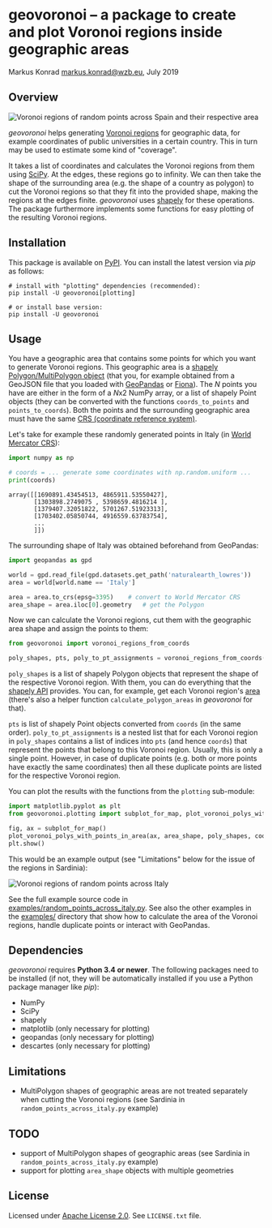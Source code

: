 # geovoronoi – a package to create and plot Voronoi regions inside geographic areas

Markus Konrad <markus.konrad@wzb.eu>, July 2019

## Overview

![Voronoi regions of random points across Spain and their respective area](https://raw.githubusercontent.com/WZBSocialScienceCenter/geovoronoi/master/examples/random_points_and_area.png)

*geovoronoi* helps generating [Voronoi regions](https://en.wikipedia.org/wiki/Voronoi_diagram) for geographic data, for example coordinates of public universities in a certain country. This in turn may be used to estimate some kind of "coverage".

It takes a list of coordinates and calculates the Voronoi regions from them using [SciPy](https://docs.scipy.org/doc/scipy/reference/generated/scipy.spatial.Voronoi.html#scipy.spatial.Voronoi). At the edges, these regions go to infinity. We can then take the shape of the surrounding area (e.g. the shape of a country as polygon) to cut the Voronoi regions so that they fit into the provided shape, making the regions at the edges finite. *geovoronoi* uses [shapely](http://toblerity.org/shapely/) for these operations. The package furthermore implements some functions for easy plotting of the resulting Voronoi regions.

## Installation

This package is available on [PyPI](https://pypi.org/project/geovoronoi/). You can install the latest version via *pip* as follows:

```
# install with "plotting" dependencies (recommended):
pip install -U geovoronoi[plotting]

# or install base version:
pip install -U geovoronoi
``` 

## Usage

You have a geographic area that contains some points for which you want to generate Voronoi regions. This geographic area is a [shapely Polygon/MultiPolygon object](http://toblerity.org/shapely/manual.html#polygons) (that you, for example obtained from a GeoJSON file that you loaded with [GeoPandas](http://geopandas.org/) or [Fiona](http://toblerity.org/fiona/)). The *N* points you have are either in the form of a *N*x2 NumPy array, or a list of shapely Point objects (they can be converted with the functions `coords_to_points` and `points_to_coords`). Both the points and the surrounding geographic area must have the same [CRS (coordinate reference system)](https://en.wikipedia.org/wiki/Spatial_reference_system).

Let's take for example these randomly generated points in Italy (in [World Mercator CRS](https://epsg.io/3395)): 

```python
import numpy as np

# coords = ... generate some coordinates with np.random.uniform ...
print(coords)
```
 
```
array([[1690891.43454513, 4865911.53550427],
       [1303898.2749075 , 5398659.4816214 ],
       [1379407.32051822, 5701267.51923313],
       [1703402.05850744, 4916559.63783754],
       ...
       ]])
``` 

The surrounding shape of Italy was obtained beforehand from GeoPandas:

```python
import geopandas as gpd

world = gpd.read_file(gpd.datasets.get_path('naturalearth_lowres'))
area = world[world.name == 'Italy']

area = area.to_crs(epsg=3395)    # convert to World Mercator CRS
area_shape = area.iloc[0].geometry   # get the Polygon
```

Now we can calculate the Voronoi regions, cut them with the geographic area shape and assign the points to them:

```python
from geovoronoi import voronoi_regions_from_coords

poly_shapes, pts, poly_to_pt_assignments = voronoi_regions_from_coords(coords, area_shape)
```

`poly_shapes` is a list of shapely Polygon objects that represent the shape of the respective Voronoi region. With them, you can do everything that the [shapely API](http://toblerity.org/shapely/manual.html#polygons) provides. You can, for example, get each Voronoi region's [area](http://toblerity.org/shapely/manual.html#object.area) (there's also a helper function `calculate_polygon_areas` in *geovoronoi* for that). 

`pts` is list of shapely Point objects converted from `coords` (in the same order). `poly_to_pt_assignments` is a nested list that for each Voronoi region in `poly_shapes` contains a list of indices into `pts` (and hence `coords`) that represent the points that belong to this Voronoi region. Usually, this is only a single point. However, in case of duplicate points (e.g. both or more points have exactly the same coordinates) then all these duplicate points are listed for the respective Voronoi region.

You can plot the results with the functions from the `plotting` sub-module:

```python
import matplotlib.pyplot as plt
from geovoronoi.plotting import subplot_for_map, plot_voronoi_polys_with_points_in_area

fig, ax = subplot_for_map()
plot_voronoi_polys_with_points_in_area(ax, area_shape, poly_shapes, coords, poly_to_pt_assignments)
plt.show()
```

This would be an example output (see "Limitations" below for the issue of the regions in Sardinia):

![Voronoi regions of random points across Italy](https://raw.githubusercontent.com/WZBSocialScienceCenter/geovoronoi/master/examples/random_points_across_italy.png)

See the full example source code in [examples/random_points_across_italy.py](examples/random_points_across_italy.py). See also the other examples in the [examples/](examples) directory that show how to calculate the area of the Voronoi regions, handle duplicate points or interact with GeoPandas. 

## Dependencies

*geovoronoi* requires **Python 3.4 or newer**. The following packages need to be installed (if not, they will be automatically installed if you use a Python package manager like *pip*):

* NumPy
* SciPy
* shapely
* matplotlib (only necessary for plotting)
* geopandas (only necessary for plotting)
* descartes (only necessary for plotting)

## Limitations

* MultiPolygon shapes of geographic areas are not treated separately when cutting the Voronoi regions (see Sardinia in `random_points_across_italy.py` example)

## TODO

* support of MultiPolygon shapes of geographic areas (see Sardinia in `random_points_across_italy.py` example)
* support for plotting `area_shape` objects with multiple geometries

## License

Licensed under [Apache License 2.0](https://www.apache.org/licenses/LICENSE-2.0). See `LICENSE.txt` file. 

